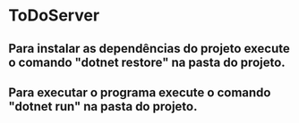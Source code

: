 # ToDoServer
## Para instalar as dependências do projeto execute o comando "dotnet restore" na pasta do projeto.
## Para executar o programa execute o comando "dotnet run" na pasta do projeto.
